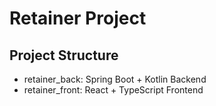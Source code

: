 # Retainer Project

## Project Structure
- retainer_back: Spring Boot + Kotlin Backend
- retainer_front: React + TypeScript Frontend
